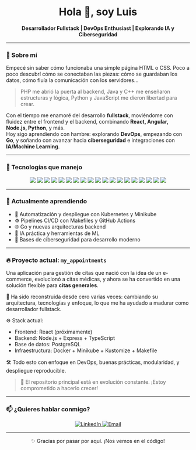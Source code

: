 <h1 align="center">Hola 👋, soy Luis</h1>

<p align="center">
<!--   <img src="https://TU-IMAGEN" alt="Luis Berrezueta" width="120" style="border-radius: 50%"/><br/> -->
  <strong>Desarrollador Fullstack | DevOps Enthusiast | Explorando IA y Ciberseguridad</strong>
</p>

---

### 🧭 Sobre mí

Empecé sin saber cómo funcionaba una simple página HTML o CSS. Poco a poco descubrí cómo se conectaban las piezas: cómo se guardaban los datos, cómo fluía la comunicación con los servidores...

> PHP me abrió la puerta al backend, Java y C++ me enseñaron estructuras y lógica, Python y JavaScript me dieron libertad para crear.

Con el tiempo me enamoré del desarrollo **fullstack**, moviéndome con fluidez entre el frontend y el backend, combinando **React, Angular, Node.js, Python**, y más.  
Hoy sigo aprendiendo con hambre: explorando **DevOps**, empezando con **Go**, y soñando con avanzar hacia **ciberseguridad** e integraciones con **IA/Machine Learning**.

---

### 🚀 Tecnologías que manejo

<p align="center">
  <img src="https://img.shields.io/badge/-HTML5-E34F26?style=flat-square&logo=html5&logoColor=white" />
  <img src="https://img.shields.io/badge/-CSS3-2563eb?style=flat-square&logo=css3&logoColor=white" />
  <img src="https://img.shields.io/badge/-Sass-CC6699?style=flat-square&logo=sass&logoColor=white" />
  <img src="https://img.shields.io/badge/-JavaScript-facc15?style=flat-square&logo=javascript&logoColor=black" />
  <img src="https://img.shields.io/badge/-TypeScript-007ACC?style=flat-square&logo=typescript&logoColor=white" />
  <img src="https://img.shields.io/badge/-React-45b8d8?style=flat-square&logo=react&logoColor=white" />
  <img src="https://img.shields.io/badge/-Angular-DD0031?style=flat-square&logo=angular&logoColor=white" />
  <img src="https://img.shields.io/badge/-Next.js-18181b?style=flat-square&logo=next.js&logoColor=white" />
  <img src="https://img.shields.io/badge/-Node.js-43853d?style=flat-square&logo=node.js&logoColor=white" />
  <img src="https://img.shields.io/badge/-Express.js-262626?style=flat-square&logo=express&logoColor=white" />
  <img src="https://img.shields.io/badge/-Python-0d9488?style=flat-square&logo=python&logoColor=white" />
  <img src="https://img.shields.io/badge/-Java-e9a70e?style=flat-square&logo=openjdk&logoColor=white" />
  <img src="https://img.shields.io/badge/-C++-00599C?style=flat-square&logo=cplusplus&logoColor=white" />
  <img src="https://img.shields.io/badge/-PostgreSQL-4169E1?style=flat-square&logo=postgresql&logoColor=white" />
  <img src="https://img.shields.io/badge/-MongoDB-13aa52?style=flat-square&logo=mongodb&logoColor=white" />
  <img src="https://img.shields.io/badge/-Docker-46a2f1?style=flat-square&logo=docker&logoColor=white" />
  <img src="https://img.shields.io/badge/-Git-F05032?style=flat-square&logo=git&logoColor=white" />
  <img src="https://img.shields.io/badge/-GitHub_Actions-2088FF?style=flat-square&logo=github-actions&logoColor=white" />
  <img src="https://img.shields.io/badge/-Prettier-F7B93E?style=flat-square&logo=prettier&logoColor=white" />
</p>

---

### 🧠 Actualmente aprendiendo
- 🐳 Automatización y despliegue con Kubernetes y Minikube
- ⚙️ Pipelines CI/CD con Makefiles y GitHub Actions
- 🌐 Go y nuevas arquitecturas backend
- 🧠 IA práctica y herramientas de ML
- 🔐 Bases de ciberseguridad para desarrollo moderno

---

### 🔥 Proyecto actual: `my_appointments`

Una aplicación para gestión de citas que nació con la idea de un e-commerce, evolucionó a citas médicas, y ahora se ha convertido en una solución flexible para **citas generales**.

🧩 Ha sido reconstruida desde cero varias veces: cambiando su arquitectura, tecnologías y enfoque, lo que me ha ayudado a madurar como desarrollador fullstack.

⚙️ Stack actual:
- Frontend: React (próximamente)
- Backend: Node.js + Express + TypeScript
- Base de datos: PostgreSQL
- Infraestructura: Docker + Minikube + Kustomize + Makefile

🛠️ Todo esto con enfoque en DevOps, buenas prácticas, modularidad, y despliegue reproducible.

> 💬 El repositorio principal está en evolución constante. ¡Estoy comprometido a hacerlo crecer!

---

### 📫 ¿Quieres hablar conmigo?

<p align="center">
  <a href="https://www.linkedin.com/in/luis-alexander-berrezueta-cordova-96b261231/" target="_blank">
    <img alt="LinkedIn" src="https://img.shields.io/badge/-LinkedIn-0077B5?style=flat-square&logo=linkedin&logoColor=white" />
  </a>
  <a href="mailto:alexxuss19@gmail.com">
    <img alt="Email" src="https://img.shields.io/badge/-Email-D14836?style=flat-square&logo=gmail&logoColor=white" />
  </a>
</p>

---

<p align="center">
  ✨ Gracias por pasar por aquí. ¡Nos vemos en el código!
</p>
